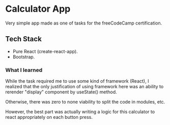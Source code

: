 # Calculator App

Very simple app made as one of tasks for the freeCodeCamp certification.

## Tech Stack

- Pure React (create-react-app).
- Bootstrap.

### What I learned

While the task required me to use some kind of framework (React), I realized that the only justification of using framework here was an ability to rerender "display" component by useState() method.

Otherwise, there was zero to none viability to split the code in modules, etc.

However, the best part was actually writing a logic for this calculator to react appropriately on each button press.
